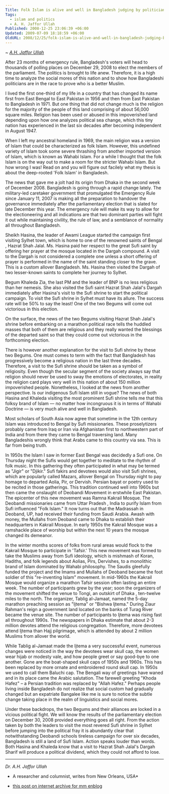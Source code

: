 ```yaml
---
Title: Folk Islam is alive and well in Bangladesh judging by politicians pre-election activities
Tags:
  - islam and politics
  - A. H. Jaffor Ullah
Published: 2008-12-25 23:06:39 +06:00
Updated: 2009-07-09 18:18:59 +06:00
OldURL: 2008/12/25/folk-islam-is-alive-and-well-in-bangladesh-judging-by-politicians%e2%80%99-preelection-activities/
---
```


~ *[A.H. Jaffor Ullah](https://gold.mukto-mona.com/Articles/jaffor/index.html)*


After 23 months of emergency rule, Bangladesh's voters will head to thousands of polling places on December 29, 2008 to elect the members of the parliament. The politics is brought to life anew. Therefore, it is a high time to analyze the social mores of this nation and to show how Bangladeshi politicians are in the race to prove who is a better Muslim.


I lived the first one-third of my life in a country that has changed its name first from East Bengal to East Pakistan in 1956 and then from East Pakistan to Bangladesh in 1971. But one thing that did not change much is the religion for the majority of the people of this land comprising of about 56,000 square miles. Religion has been used or abused in this impoverished land depending upon how one analyzes political sea change, which this tiny nation has experienced in the last six decades after becoming independent in August 1947. 


When I left my ancestral homeland in 1969, the main religion was a version of Islam that could be characterized as folk Islam. However, this undefined variety of Islam took some severe thrashing from another imported version of Islam, which is known as Wahabi Islam. For a while I thought that the folk Islam is on the way out to make a room for the stricter Wahabi Islam. But how wrong I was!  Read on and you will figure out facilely what my thesis is about the deep-rooted 'Folk Islam' in Bangladesh. 


The news that gave me a jolt had its origin from Dhaka in the second week of December 2008. Bangladesh is going through a rapid change lately. The military-led caretaker government that promulgated the Emergency Rule since January 11, 2007 is making all the preparation to handover the governance immediately after the parliamentary election that is slated for late December this year. The emergency rule will make its way to allow for the electioneering and all indications are that two dominant parties will fight it out while maintaining civility, the rule of law, and a semblance of normality all throughout Bangladesh. 

 

Sheikh Hasina, the leader of Awami League started the campaign first visiting Sylhet town, which is home to one of the renowned saints of Bengal , Hazrat Shah Jalal. Ms. Hasina paid her respect to the great Sufi saint by offering her prayer at the mosque located in the Dargah compound. A visit to the Dargah is not considered a complete one unless a short offering of prayer is performed in the name of the saint standing closer to the grave. This is a custom allover Bangladesh. Ms. Hasina then visited the Dargah of two lesser-known saints to complete her journey to Sylhet.


Begum Khaleda Zia, the last PM and the leader of BNP is no less religious than her nemesis. She also visited the Sufi saint Hazrat Shah Jalal's Dargah immediately after Hasina's visit to the Sufi shrine to start the political campaign. To visit the Sufi shrine in Sylhet must have its allure. The success rate will be 50% to say the least!  One of the two Begums will come out victorious in this election.

 

On the surface, the news of the two Begums visiting Hazrat Shah Jalal's shrine before embarking on a marathon political race tells the huddled masses that both of them are religious and they really wanted the blessings of the departed saint so that they could come out victorious in the forthcoming election.


There is however another explanation for the visit to Sufi shrine by these two Begums. One must comes to term with the fact that Bangladesh has progressively become a religious nation in the last three decades. Therefore, a visit to the Sufi shrine should be taken as a symbol of religiosity. Even though the secular segment of the society always say that religion should never be used to sway the emotions of electorates, in reality the religion card plays very well in this nation of about 150 million impoverished people. Nonetheless, I looked at the news from another perspective. Is our indigenous Sufi Islam still in vogue?  The news of both Hasina and Khaleda visiting the most prominent Sufi shrine tells me that this folksy brand of Islam — no matter how incongruous it is in terms of Wahabi Doctrine — is very much alive and well in Bangladesh. 


Most scholars of South Asia now agree that sometime in the 12th century Islam was introduced to Bengal by Sufi missionaries. These proselytizers probably came from Iraq or Iran via Afghanistan first to northwestern part of India and from there they came to Bengal traversing land. Many Bangladeshis wrongly think that Arabs came to this country via sea. This is far from being truth. 


In 1950s the Islam I saw in former East Bengal was decidedly a Sufi one. On Thursday night the Sufis would get together to meditate to the rhythm of folk music. In this gathering they often participated in what may be termed as "Jigir" or "Djikir." Sufi fakirs and devotees would also visit Sufi shrines, which are popularly called Mazars, allover Bengal on Thursday night to pay homage to departed Aolia, Pir, or Dervish. Persian bayat or poetry used to be recited in those gatherings. This tradition continued well into 1960s but then came the onslaught of Deobandi Movement in erstwhile East Pakistan. The epicenter of this new movement was Ramna Kakrail Mosque. The Deobandi missionaries came from Uttar Pradesh , India to purify Islam from Sufi influenced "Folk Islam."  It now turns out that the Madrassah in Deoband, UP, had received their funding from Saudi Arabia. Awash with money, the Mullahs from Deoband came to Dhaka to establish their headquarters in Kakrail Mosque. In early 1950s the Kakrail Mosque was a ramshackle place of worship but within the next 10 years the mosque changed its demeanor. 


In the winter months scores of folks from rural areas would flock to the Kakrail Mosque to participate in 'Tafsir.'  This new movement was formed to take the Muslims away from Sufi ideology, which is mishmash of Koran, Hadiths, and folk legends about Aolias, Pirs, Dervishes, to a monolithic brand of Islam dominated by Wahabi philosophy. The Saudis gleefully funded the project and the Imams and Mullahs of Deoband became the foot soldier of this "re-inventing Islam" movement. In mid-1960s the Kakrail Mosque would organize a marathon Tafsir session often lasting an entire week. The number of participants grew by the year; soon the organizers of the movement shifted the venue to Tongi, an outskirt of Dhaka , ten-twelve miles to the north. The organizer, Tablig al-Jamaat, named the 5-day marathon preaching session as "Ijtema" or "Bishwa Ijtema."  During Ziaur Rahman's reign a government land located on the banks of Turag River became the venue site. The number of participants to Ijtema was rising fast all throughout 1990s. The newspapers in Dhaka estimate that about 2-3 million devotes attend the religious congregation. Therefore, more devotees attend Ijtema than Hajj pilgrimage, which is attended by about 2 million Muslims from allover the world.


While Tablig al-Jamaat made the Ijtema a very successful event, numerous changes were noticed in the way the devotees wear skull cap, the women wear hijab or modesty vale, and how people greet or say good-bye to one another. Gone are the boat-shaped skull caps of 1950s and 1960s. This has been replaced by more ornate and embroidered round skull cap. In 1950s we used to call them Baluchi cap. The Bengali way of greetings have waned and in its place came the Arabic salutation. The farewell greeting "Khoda Hafez" – a Persian tradition was replaced by "Allah Hafez."  Perhaps people living inside Bangladesh do not realize that social custom had gradually changed but an expatriate Bangalee like me is sure to notice the subtle change taking place in the realm of linguistics and social mores.


Under these backdrops, the two Begums and their alliances are locked in a vicious political fight. We will know the results of the parliamentary election on December 30, 2008 provided everything goes all right. From the action taken by both the leaders to visit the most revered Sufi shrine in Sylhet before jumping into the political fray it is abundantly clear that notwithstanding Deobandi schools tireless campaign for over six decades, Bangladesh is still a land of Sufi Islam. Action speaks louder than words. Both Hasina and Khaleda know that a visit to Hazrat Shah Jalal's Dargah Sharif will produce a political dividend, which they could not afford to lose. 


-----
*Dr. A.H. Jaffor Ullah* 

- A researcher and columnist, writes from New Orleans, USA* 


- [this post on internet archive for mm enblog](https://web.archive.org/web/20191030042341/https://enblog.mukto-mona.com/2008/12/25/folk-islam-is-alive-and-well-in-bangladesh-judging-by-politicians%e2%80%99-preelection-activities)
